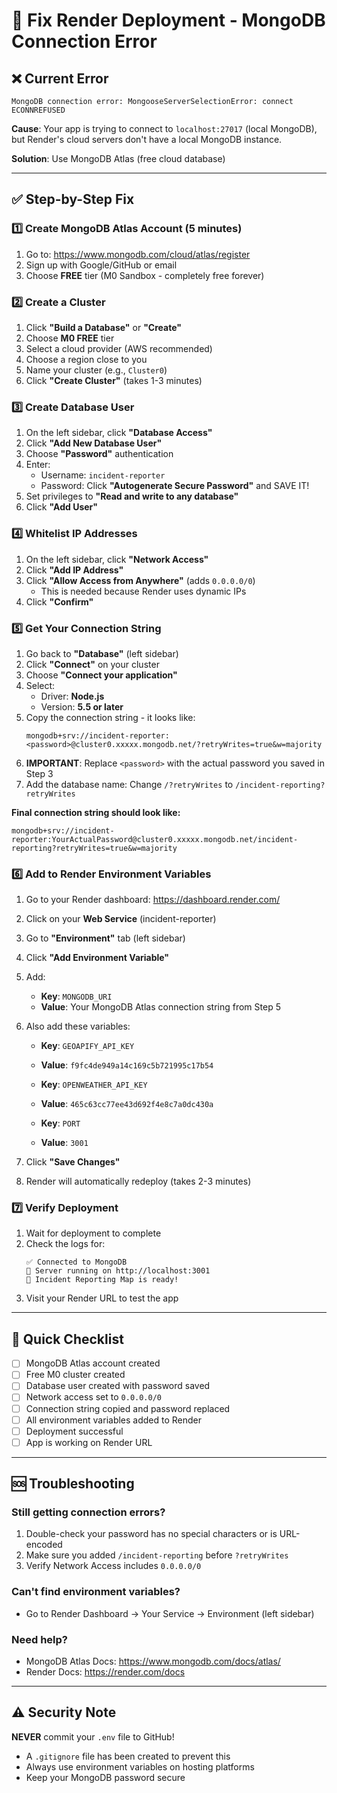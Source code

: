 # 🚀 Fix Render Deployment - MongoDB Connection Error

## ❌ Current Error
```
MongoDB connection error: MongooseServerSelectionError: connect ECONNREFUSED
```

**Cause**: Your app is trying to connect to `localhost:27017` (local MongoDB), but Render's cloud servers don't have a local MongoDB instance.

**Solution**: Use MongoDB Atlas (free cloud database)

---

## ✅ Step-by-Step Fix

### 1️⃣ Create MongoDB Atlas Account (5 minutes)

1. Go to: https://www.mongodb.com/cloud/atlas/register
2. Sign up with Google/GitHub or email
3. Choose **FREE** tier (M0 Sandbox - completely free forever)

### 2️⃣ Create a Cluster

1. Click **"Build a Database"** or **"Create"**
2. Choose **M0 FREE** tier
3. Select a cloud provider (AWS recommended)
4. Choose a region close to you
5. Name your cluster (e.g., `Cluster0`)
6. Click **"Create Cluster"** (takes 1-3 minutes)

### 3️⃣ Create Database User

1. On the left sidebar, click **"Database Access"**
2. Click **"Add New Database User"**
3. Choose **"Password"** authentication
4. Enter:
   - Username: `incident-reporter`
   - Password: Click **"Autogenerate Secure Password"** and SAVE IT!
5. Set privileges to **"Read and write to any database"**
6. Click **"Add User"**

### 4️⃣ Whitelist IP Addresses

1. On the left sidebar, click **"Network Access"**
2. Click **"Add IP Address"**
3. Click **"Allow Access from Anywhere"** (adds `0.0.0.0/0`)
   - This is needed because Render uses dynamic IPs
4. Click **"Confirm"**

### 5️⃣ Get Your Connection String

1. Go back to **"Database"** (left sidebar)
2. Click **"Connect"** on your cluster
3. Choose **"Connect your application"**
4. Select:
   - Driver: **Node.js**
   - Version: **5.5 or later**
5. Copy the connection string - it looks like:
   ```
   mongodb+srv://incident-reporter:<password>@cluster0.xxxxx.mongodb.net/?retryWrites=true&w=majority
   ```
6. **IMPORTANT**: Replace `<password>` with the actual password you saved in Step 3
7. Add the database name: Change `/?retryWrites` to `/incident-reporting?retryWrites`

**Final connection string should look like:**
```
mongodb+srv://incident-reporter:YourActualPassword@cluster0.xxxxx.mongodb.net/incident-reporting?retryWrites=true&w=majority
```

### 6️⃣ Add to Render Environment Variables

1. Go to your Render dashboard: https://dashboard.render.com/
2. Click on your **Web Service** (incident-reporter)
3. Go to **"Environment"** tab (left sidebar)
4. Click **"Add Environment Variable"**
5. Add:
   - **Key**: `MONGODB_URI`
   - **Value**: Your MongoDB Atlas connection string from Step 5
6. Also add these variables:
   - **Key**: `GEOAPIFY_API_KEY`
   - **Value**: `f9fc4de949a14c169c5b721995c17b54`
   
   - **Key**: `OPENWEATHER_API_KEY`
   - **Value**: `465c63cc77ee43d692f4e8c7a0dc430a`
   
   - **Key**: `PORT`
   - **Value**: `3001`

7. Click **"Save Changes"**
8. Render will automatically redeploy (takes 2-3 minutes)

### 7️⃣ Verify Deployment

1. Wait for deployment to complete
2. Check the logs for:
   ```
   ✅ Connected to MongoDB
   🚀 Server running on http://localhost:3001
   📍 Incident Reporting Map is ready!
   ```
3. Visit your Render URL to test the app

---

## 🎯 Quick Checklist

- [ ] MongoDB Atlas account created
- [ ] Free M0 cluster created
- [ ] Database user created with password saved
- [ ] Network access set to `0.0.0.0/0`
- [ ] Connection string copied and password replaced
- [ ] All environment variables added to Render
- [ ] Deployment successful
- [ ] App is working on Render URL

---

## 🆘 Troubleshooting

### Still getting connection errors?
1. Double-check your password has no special characters or is URL-encoded
2. Make sure you added `/incident-reporting` before `?retryWrites`
3. Verify Network Access includes `0.0.0.0/0`

### Can't find environment variables?
- Go to Render Dashboard → Your Service → Environment (left sidebar)

### Need help?
- MongoDB Atlas Docs: https://www.mongodb.com/docs/atlas/
- Render Docs: https://render.com/docs

---

## ⚠️ Security Note

**NEVER** commit your `.env` file to GitHub! 
- A `.gitignore` file has been created to prevent this
- Always use environment variables on hosting platforms
- Keep your MongoDB password secure
